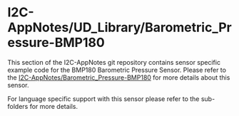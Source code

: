 # I2C-AppNotes/UD_Library/Barometric_Pressure-BMP180
This section of the I2C-AppNotes git repository contains sensor specific example code for the BMP180 Barometric Pressure Sensor.  Please refer to the [I2C-AppNotes/Barometric_Pressure-BMP180](https://github.com/labjack/I2C-AppNotes/tree/master/Barometric_Pressure-BMP180) for more details about this sensor.

For language specific support with this sensor please refer to the sub-folders for more details.